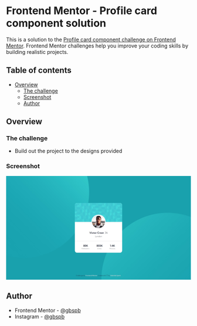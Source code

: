 # Frontend Mentor - Profile card component solution

This is a solution to the [Profile card component challenge on Frontend Mentor](https://www.frontendmentor.io/challenges/profile-card-component-cfArpWshJ). Frontend Mentor challenges help you improve your coding skills by building realistic projects. 

## Table of contents

- [Overview](#overview)
  - [The challenge](#the-challenge)
  - [Screenshot](#screenshot)
  - [Author](#author)

## Overview

### The challenge

- Build out the project to the designs provided

### Screenshot

![](./screenshot.jpg)

## Author

- Frontend Mentor - [@gbspb](https://www.frontendmentor.io/profile/gbspb)
- Instagram - [@gbspb](https://www.instagram.com/gbspb)